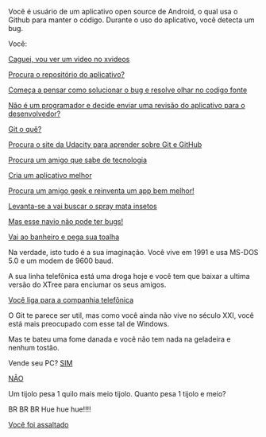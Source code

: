 Você é usuário de um aplicativo open source de Android, o qual usa o Github para manter o código. Durante o uso do
aplicativo, você detecta um bug.

Você:

[Caguei, vou ver um video no xvideos](xvideos/xvideos.md)

[Procura o repositório do aplicativo?](colabora/colaborar.md)

[Começa a pensar como solucionar o bug e resolve olhar no codigo fonte](pesquisa/codFonte.md)

[Não é um programador e decide enviar uma revisão do aplicativo para o desenvolvedor?](revisa/revisar.md)

[Git o quê?](git/oque.md)

[Procura o site da Udacity para aprender sobre Git e GitHub](udacity/udacity.md)

[Procura um amigo que sabe de tecnologia](amigo/tecnologia.md)

[Cria um aplicativo melhor](cria/melhor.md)

[Procura um amigo geek e reinventa um app bem melhor!](amigo/incomodar/reinventar/reinventar-app.md)

[Levanta-se a vai buscar o spray mata insetos](spray/matainsetos.md)

[Mas esse navio não pode ter bugs!](titanic/iceberg.md)

[Vai ao banheiro e pega sua toalha](toalha/nave.md)

Na verdade, isto tudo é a sua imaginação. Você vive em 1991 e usa MS-DOS 5.0 e um modem de 9600 baud.

A sua linha telefônica está uma droga hoje e você tem que baixar a ultima versão do XTree para enciumar os seus amigos.

[Você liga para a companhia telefônica](telefonica/ocupado.md)

O Git te parece ser util, mas como você ainda não vive no século XXI, você está mais preocupado com esse tal de Windows.



Mas te bateu uma fome danada e você não tem nada na geladeira e nenhum tostão.

Vende seu PC?
[SIM](venda/sim.md)

[NÃO](nvenda/nao.md)

Um tijolo pesa 1 quilo mais meio tijolo. Quanto pesa 1 tijolo e meio?

BR BR BR Hue hue hue!!!!

[Você foi assaltado](ladrao/assalto.md)
